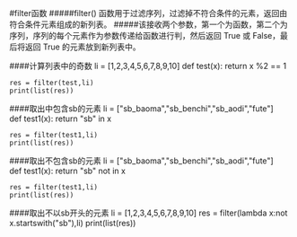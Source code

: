 #filter函数
#####filter() 函数用于过滤序列，过滤掉不符合条件的元素，返回由符合条件元素组成的新列表。
#####该接收两个参数，第一个为函数，第二个为序列，序列的每个元素作为参数传递给函数进行判，然后返回 True 或 False，最后将返回 True 的元素放到新列表中。

####计算列表中的奇数
	li = [1,2,3,4,5,6,7,8,9,10]
	def test(x):
	    return x %2 == 1
	
	res = filter(test,li)
	print(list(res))

####取出中包含sb的元素
	li = ["sb_baoma","sb_benchi","sb_aodi","fute"]	
	def test1(x):
    return "sb" in x

	res = filter(test1,li)
	print(list(res))
####取出不包含sb的元素
	li = ["sb_baoma","sb_benchi","sb_aodi","fute"]	
	def test1(x):
    return "sb" not in x

	res = filter(test1,li)
	print(list(res))

####取出不以sb开头的元素
	li = [1,2,3,4,5,6,7,8,9,10]
	res = filter(lambda x:not x.startswith("sb"),li)
	print(list(res))
